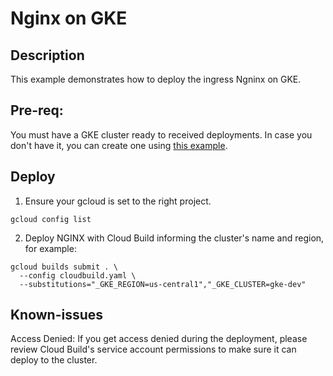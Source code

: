 # Nginx on GKE

## Description

This example demonstrates how to deploy the ingress Ngninx on GKE.

## Pre-req:
You must have a GKE cluster ready to received deployments. In case you don't have it, you can create one using [this example](https://github.com/sylvioneto/terraform_gcp/tree/master/gke).


## Deploy
1. Ensure your gcloud is set to the right project.
````
gcloud config list
````

2. Deploy NGINX with Cloud Build informing the cluster's name and region, for example:
```
gcloud builds submit . \
  --config cloudbuild.yaml \
  --substitutions="_GKE_REGION=us-central1","_GKE_CLUSTER=gke-dev"
```

## Known-issues
Access Denied: If you get access denied during the deployment, please review Cloud Build's service account permissions to make sure it can deploy to the cluster.
